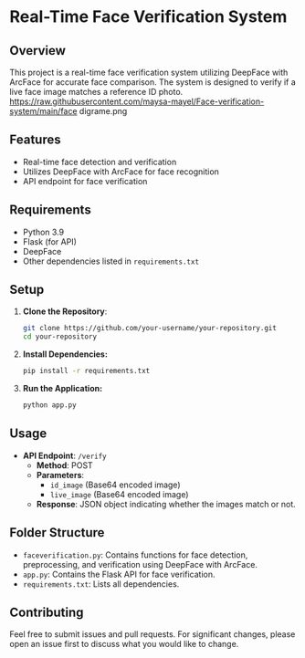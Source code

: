 # Real-Time Face Verification System

## Overview
This project is a real-time face verification system utilizing DeepFace with ArcFace for accurate face comparison. The system is designed to verify if a live face image matches a reference ID photo.
https://raw.githubusercontent.com/maysa-mayel/Face-verification-system/main/face digrame.png
## Features
- Real-time face detection and verification
- Utilizes DeepFace with ArcFace for face recognition
- API endpoint for face verification

## Requirements
- Python 3.9
- Flask (for API)
- DeepFace
- Other dependencies listed in `requirements.txt`

## Setup
1. **Clone the Repository**:
   ```bash
   git clone https://github.com/your-username/your-repository.git
   cd your-repository
2. **Install Dependencies:**
   ```bash
   pip install -r requirements.txt

3. **Run the Application:**
   ```bash
   python app.py
## Usage
- **API Endpoint**: `/verify`
  - **Method**: POST
  - **Parameters**:
    - `id_image` (Base64 encoded image)
    - `live_image` (Base64 encoded image)
  - **Response**: JSON object indicating whether the images match or not.

## Folder Structure
- `faceverification.py`: Contains functions for face detection, preprocessing, and verification using DeepFace with ArcFace.
- `app.py`: Contains the Flask API for face verification.
- `requirements.txt`: Lists all dependencies.

## Contributing
Feel free to submit issues and pull requests. For significant changes, please open an issue first to discuss what you would like to change.

